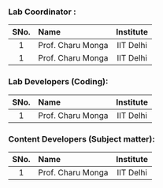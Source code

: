 ### Lab Coordinator :

| SNo. | Name | Institute |
| :--: | :-- | :-------: |
|  1   | Prof. Charu Monga | IIT Delhi |
|  1   | Prof. Charu Monga | IIT Delhi |

### Lab Developers (Coding):

| SNo. | Name | Institute |
| :--: | :-- | :-------: |
|  1   | Prof. Charu Monga | IIT Delhi |

### Content Developers (Subject matter):

| SNo. | Name | Institute |
| :--: | :-- | :-------: |
|  1   | Prof. Charu Monga | IIT Delhi |
